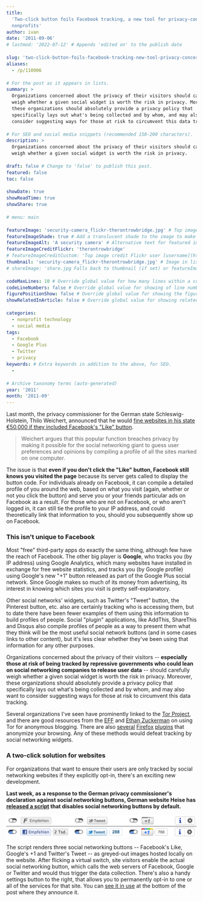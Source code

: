 ```yaml
---
title:
  'Two-click button foils Facebook tracking, a new tool for privacy-concerned
  nonprofits'
author: ivan
date: '2011-09-06'
# lastmod: '2022-07-12' # Appends 'edited on' to the publish date

slug: 'two-click-button-foils-facebook-tracking-new-tool-privacy-concerned-nonprofits' # Recommended length is 3 to 5 words.
aliases:
  - /p/110906

# For the post as it appears in lists.
summary: >
  Organizations concerned about the privacy of their visitors should carefully
  weigh whether a given social widget is worth the risk in privacy. Moreover,
  these organizations should absolutely provide a privacy policy that
  specifically lays out what's being collected and by whom, and may also want to
  consider suggesting ways for those at risk to circumvent this data tracking.

# For SEO and social media snippets (recommended 150-200 characters).
description: >
  Organizations concerned about the privacy of their visitors should carefully
  weigh whether a given social widget is worth the risk in privacy.

draft: false # Change to 'false' to publish this post.
featured: false
toc: false

showDate: true
showReadTime: true
showShare: true

# menu: main

featureImage: 'security-camera_flickr-therontrowbridge.jpg' # Top image on post.
featureImageShade: true # Add a translucent shade to the image to make overlaid text easier to read.
featureImageAlt: 'A security camera' # Alternative text for featured image.
featureImageCreditFlickr: 'therontrowbridge'
# featureImageCreditCustom: 'Top image credit Flickr user [username](https://www.flickr.com/photos/username).'
thumbnail: 'security-camera_flickr-therontrowbridge.jpg' # Image in lists of posts.
# shareImage: 'share.jpg Falls back to thumbnail (if set) or featureImage.

codeMaxLines: 10 # Override global value for how many lines within a code block before auto-collapsing.
codeLineNumbers: false # Override global value for showing of line numbers within code block.
figurePositionShow: false # Override global value for showing the figure label.
showRelatedInArticle: false # Override global value for showing related posts in this series at the end of the content.

categories:
  - nonprofit technology
  - social media
tags:
  - Facebook
  - Google Plus
  - Twitter
  - privacy
keywords: # Extra keywords in addition to the above, for SEO.
  -

# Archive taxonomy terms (auto-generated)
year: '2011'
month: '2011-09'
---
```


Last month, the privacy commissioner for the German state Schleswig-Holstein,
Thilo Weichert, announced that he would
[fine websites in his state €50,000 if they included Facebook's "Like" button](https://www.dw.com/en/german-privacy-watchdog-declares-facebooks-like-button-illegal/a-15331909).

> Weichert argues that this popular function breaches privacy by making it
> possible for the social networking giant to guess user preferences and
> opinions by compiling a profile of all the sites marked on one computer.

The issue is that **even if you don't click the "Like" button, Facebook still
knows you visited the page** because its server gets called to display the
button code. For individuals already on Facebook, it can compile a detailed
profile of you around the web, based on what you visit (again, whether or not
you click the button) and serve you or your friends particular ads on Facebook
as a result. For those who are not on Facebook, or who aren't logged in, it can
still tie the profile to your IP address, and could theoretically link that
information to you, should you subsequently show up on Facebook.

### This isn't unique to Facebook

Most "free" third-party apps do exactly the same thing, although few have the
reach of Facebook. The other big player is **Google**, who tracks you (by IP
address) using Google Analytics, which many websites have installed in exchange
for free website statistics, and tracks you (by Google profile) using Google's
new "+1" button released as part of the Google Plus social network. Since Google
makes so much of its money from advertising, its interest in knowing which sites
you visit is pretty self-explanatory.

Other social networks' widgets, such as Twitter's "Tweet" button, the Pinterest
button, etc. also are certainly tracking who is accessing them, but to date
there have been fewer examples of them using this information to build profiles
of people. Social "plugin" applications, like AddThis, ShareThis and Disqus also
compile profiles of people as a way to present them what they think will be the
most useful social network buttons (and in some cases links to other content),
but it's less clear whether they've been using that information for any other
purposes.

Organizations concerned about the privacy of their visitors -- **especially
those at risk of being tracked by repressive governments who could lean on
social networking companies to release user data** -- should carefully weigh
whether a given social widget is worth the risk in privacy. Moreover, these
organizations should absolutely provide a privacy policy that specifically lays
out what's being collected and by whom, and may also want to consider suggesting
ways for those at risk to circumvent this data tracking.

Several organizations I've seen have prominently linked to the
[Tor Project](https://www.torproject.org/), and there are good resources from
the [EFF](https://www.eff.org/wp/blog-safely) and
[Ethan Zuckerman](https://web.archive.org/web/20150910225919/https://ethanzuckerman.com/2006/10/01/anonymous-blogging-with-wordpress-and-tor/)
on using Tor for anonymous blogging. There are also
[several](https://addons.mozilla.org/en-US/firefox/addon/noscript/)
[Firefox](https://web.archive.org/web/20150910225919/https://addons.mozilla.org/en-US/firefox/addon/betterprivacy/)
[plugins](https://addons.mozilla.org/en-US/firefox/addon/ghostery/) that
anonymize your browsing. Any of these methods would defeat tracking by social
networking widgets.

### A two-click solution for websites

For organizations that want to ensure their users are only tracked by social
networking websites if they explicitly opt-in, there's an exciting new
development.

**Last week, as a response to the German privacy commissioner's declaration
against social networking buttons, German website Heise has
[released a script](https://www.heise.de/extras/socialshareprivacy/) that
disables social networking buttons by default.**

![Two-click social networking buttons: Off by default, and turned on.](two-click-sns-buttons.png 'The two stages of the social networking buttons (each operates independently). Note the Facebook button is localized in German.')

The script renders three social networking buttons -- Facebook's Like, Google's
+1 and Twitter's Tweet -- as greyed-out images hosted locally on the website.
After flicking a virtual switch, site visitors enable the actual social
networking button, which calls the web servers of Facebook, Google or Twitter
and would thus trigger the data collection. There's also a handy settings button
to the right, that allows you to permanently opt-in to one or all of the
services for that site. You can
[see it in use](https://web.archive.org/web/20150910225919/http://www.heise.de/newsticker/meldung/Facebook-beschwert-sich-ueber-datenschutzfreundlichen-2-Klick-Button-2-Update-1335658.html)
at the bottom of the post where they announce it.
